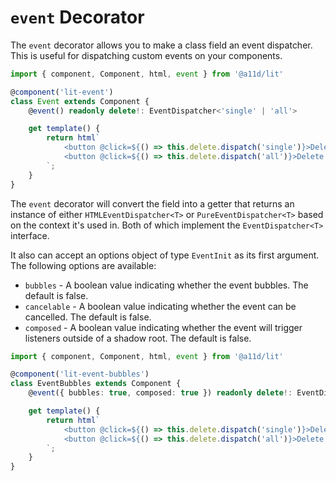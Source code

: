 # `event` Decorator

The `event` decorator allows you to make a class field an event dispatcher. This is useful for dispatching custom events on your components.

```ts
import { component, Component, html, event } from '@a11d/lit'

@component('lit-event')
class Event extends Component {
    @event() readonly delete!: EventDispatcher<'single' | 'all'>

    get template() {
        return html`
            <button @click=${() => this.delete.dispatch('single')}>Delete Single</button>
            <button @click=${() => this.delete.dispatch('all')}>Delete All</button>
        `;
    }
}
```

The `event` decorator will convert the field into a getter that returns an instance of either `HTMLEventDispatcher<T>` or `PureEventDispatcher<T>` based on the context it's used in. Both of which implement the `EventDispatcher<T>` interface.

It also can accept an options object of type `EventInit` as its first argument. The following options are available:
- `bubbles` - A boolean value indicating whether the event bubbles. The default is false.
- `cancelable` - A boolean value indicating whether the event can be cancelled. The default is false.
- `composed` - A boolean value indicating whether the event will trigger listeners outside of a shadow root. The default is false.

```ts
import { component, Component, html, event } from '@a11d/lit'

@component('lit-event-bubbles')
class EventBubbles extends Component {
    @event({ bubbles: true, composed: true }) readonly delete!: EventDispatcher<'single' | 'all'>

    get template() {
        return html`
            <button @click=${() => this.delete.dispatch('single')}>Delete Single</button>
            <button @click=${() => this.delete.dispatch('all')}>Delete All</button>
        `;
    }
}
```